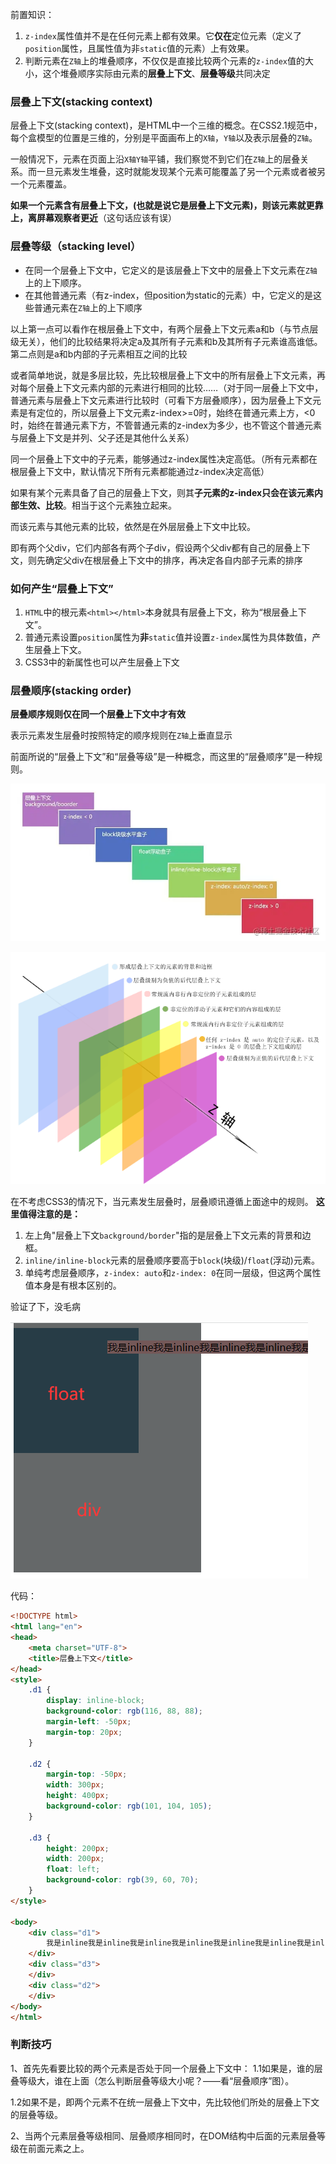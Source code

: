 前置知识：

1. `z-index`属性值并不是在任何元素上都有效果。它**仅在**定位元素（定义了`position`属性，且属性值为非`static`值的元素）上有效果。
2. 判断元素在`Z轴`上的堆叠顺序，不仅仅是直接比较两个元素的`z-index`值的大小，这个堆叠顺序实际由元素的**层叠上下文**、**层叠等级**共同决定

### 层叠上下文(stacking context)

层叠上下文(stacking context)，是HTML中一个三维的概念。在CSS2.1规范中，每个盒模型的位置是三维的，分别是平面画布上的`X轴`，`Y轴`以及表示层叠的`Z轴`。

一般情况下，元素在页面上沿`X轴Y轴`平铺，我们察觉不到它们在`Z轴`上的层叠关系。而一旦元素发生堆叠，这时就能发现某个元素可能覆盖了另一个元素或者被另一个元素覆盖。

**如果一个元素含有层叠上下文，(也就是说它是层叠上下文元素)，则该元素就更靠上，离屏幕观察者更近**（这句话应该有误）

### 层叠等级（stacking level）

- 在同一个层叠上下文中，它定义的是该层叠上下文中的层叠上下文元素在`Z轴`上的上下顺序。
- 在其他普通元素（有z-index，但position为static的元素）中，它定义的是这些普通元素在`Z轴`上的上下顺序

以上第一点可以看作在根层叠上下文中，有两个层叠上下文元素a和b（与节点层级无关），他们的比较结果将决定a及其所有子元素和b及其所有子元素谁高谁低。第二点则是a和b内部的子元素相互之间的比较

或者简单地说，就是多层比较，先比较根层叠上下文中的所有层叠上下文元素，再对每个层叠上下文元素内部的元素进行相同的比较……（对于同一层叠上下文中，普通元素与层叠上下文元素进行比较时（可看下方层叠顺序），因为层叠上下文元素是有定位的，所以层叠上下文元素z-index>=0时，始终在普通元素上方，<0时，始终在普通元素下方，不管普通元素的z-index为多少，也不管这个普通元素与层叠上下文是并列、父子还是其他什么关系）



同一个层叠上下文中的子元素，能够通过z-index属性决定高低。（所有元素都在根层叠上下文中，默认情况下所有元素都能通过z-index决定高低）

如果有某个元素具备了自己的层叠上下文，则其**子元素的z-index只会在该元素内部生效、比较**。相当于这个元素独立起来。

而该元素与其他元素的比较，依然是在外层层叠上下文中比较。

即有两个父div，它们内部各有两个子div，假设两个父div都有自己的层叠上下文，则先确定父div在根层叠上下文中的排序，再决定各自内部子元素的排序

### 如何产生“层叠上下文”

1. `HTML`中的根元素`<html></html>`本身就具有层叠上下文，称为“根层叠上下文”。
2. 普通元素设置`position`属性为**非**`static`值并设置`z-index`属性为具体数值，产生层叠上下文。
3. CSS3中的新属性也可以产生层叠上下文

### 层叠顺序(stacking order)

**层叠顺序规则仅在同一个层叠上下文中才有效**

表示元素发生层叠时按照特定的顺序规则在`Z轴`上垂直显示

前面所说的“层叠上下文”和“层叠等级”是一种概念，而这里的“层叠顺序”是一种规则。

![img](assets/1658910c5cb364b6tplv-t2oaga2asx-zoom-in-crop-mark1304000.webp)

![img](assets/911542058-5ab466a10ee63_articlex.png)

在不考虑CSS3的情况下，当元素发生层叠时，层叠顺讯遵循上面途中的规则。 **这里值得注意的是：**

1. 左上角"层叠上下文`background/border`"指的是层叠上下文元素的背景和边框。
2. `inline/inline-block`元素的层叠顺序要高于`block`(块级)/`float`(浮动)元素。
3. 单纯考虑层叠顺序，`z-index: auto`和`z-index: 0`在同一层级，但这两个属性值本身是有根本区别的。

验证了下，没毛病

![image-20220419164052085](assets/image-20220419164052085.png)

代码：

```html
<!DOCTYPE html>
<html lang="en">
<head>
    <meta charset="UTF-8">
    <title>层叠上下文</title>
</head>
<style>
    .d1 {
        display: inline-block;
        background-color: rgb(116, 88, 88);
        margin-left: -50px;
        margin-top: 20px;
    }

    .d2 {
        margin-top: -50px;
        width: 300px;
        height: 400px;
        background-color: rgb(101, 104, 105);
    }

    .d3 {
        height: 200px;
        width: 200px;
        float: left;
        background-color: rgb(39, 60, 70);
    }
</style>

<body>
    <div class="d1">
        我是inline我是inline我是inline我是inline我是inline我是inline我是inline我是inline我是inline我是inline我是inline我是inline我是inline我是inline
    </div>
    <div class="d3">
    </div>
    <div class="d2">
    </div>
</body>
</html>
```

### 判断技巧

1、首先先看要比较的两个元素是否处于同一个层叠上下文中：    1.1如果是，谁的层叠等级大，谁在上面（怎么判断层叠等级大小呢？——看“层叠顺序”图）。    

1.2如果不是，即两个元素不在统一层叠上下文中，先比较他们所处的层叠上下文的层叠等级。 

2、当两个元素层叠等级相同、层叠顺序相同时，在DOM结构中后面的元素层叠等级在前面元素之上。

